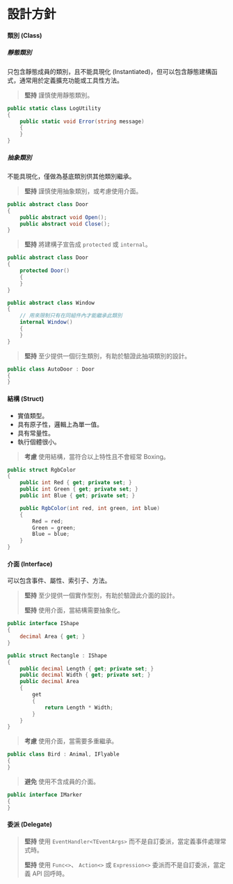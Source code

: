 # 設計方針

#### 類別 \(Class\)

##### 靜態類別

只包含靜態成員的類別，且不能具現化 \(Instantiated\)，但可以包含靜態建構函式，通常用於定義擴充功能或工具性方法。

> **堅持** 謹慎使用靜態類別。

```csharp
public static class LogUtility
{
    public static void Error(string message)
    {
    }
}
```

##### 抽象類別

不能具現化，僅做為基底類別供其他類別繼承。

> **堅持** 謹慎使用抽象類別，或考慮使用介面。

```csharp
public abstract class Door
{
    public abstract void Open();
    public abstract void Close();
}
```

> **堅持** 將建構子宣告成 `protected` 或 `internal`。

```csharp
public abstract class Door
{
    protected Door()
    {
    }
}

public abstract class Window
{
    // 用來限制只有在同組件內才能繼承此類別
    internal Window()
    {
    }
}
```

> **堅持** 至少提供一個衍生類別，有助於驗證此抽項類別的設計。

```csharp
public class AutoDoor : Door
{
}
```

#### 結構 \(Struct\)

* 實值類型。
* 具有原子性，邏輯上為單一值。
* 具有常量性。
* 執行個體很小。

> **考慮** 使用結構，當符合以上特性且不會經常 Boxing。

```csharp
public struct RgbColor
{
    public int Red { get; private set; }
    public int Green { get; private set; }
    public int Blue { get; private set; }

    public RgbColor(int red, int green, int blue)
    {
        Red = red;
        Green = green;
        Blue = blue;
    }
}
```

#### 介面 \(Interface\)

可以包含事件、屬性、索引子、方法。

> **堅持** 至少提供一個實作型別，有助於驗證此介面的設計。
>
> **堅持** 使用介面，當結構需要抽象化。

```csharp
public interface IShape
{
    decimal Area { get; }
}

public struct Rectangle : IShape
{
    public decimal Length { get; private set; }
    public decimal Width { get; private set; }
    public decimal Area
    {
        get
        {
            return Length * Width;
        }
    }
}
```

> **考慮** 使用介面，當需要多重繼承。

```csharp
public class Bird : Animal, IFlyable
{
}
```

> **避免** 使用不含成員的介面。

```csharp
public interface IMarker
{
}
```

#### 委派 \(Delegate\)

> **堅持** 使用 `EventHandler<TEventArgs>` 而不是自訂委派，當定義事件處理常式時。
>
> **堅持** 使用 `Func<>`、 `Action<>` 或 `Expression<>` 委派而不是自訂委派，當定義 API 回呼時。



